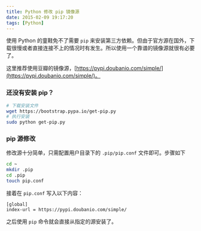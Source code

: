 ```yaml
---
title: Python 修改 pip 镜像源
date: 2015-02-09 19:17:20
tags: [Python]
---
```


使用 Python 的童鞋免不了需要 `pip` 来安装第三方依赖。但由于官方源在国外，下载很慢或者直接连接不上的情况时有发生。所以使用一个靠谱的镜像源就很有必要了。

这里推荐使用豆瓣的镜像源，[https://pypi.doubanio.com/simple/](https://pypi.doubanio.com/simple/)。

### 还没有安装 pip？

``` bash
# 下载安装文件
wget https://bootstrap.pypa.io/get-pip.py
# 执行安装
sudo python get-pip.py
```

### pip 源修改

修改源十分简单，只需配置用户目录下的 `.pip/pip.conf` 文件即可。步骤如下

``` bash
cd ~
mkdir .pip
cd .pip
touch pip.conf
```

接着在 `pip.conf` 写入以下内容：

```
[global]
index-url = https://pypi.doubanio.com/simple/
```

之后使用 `pip` 命令就会直接从指定的源安装了。
